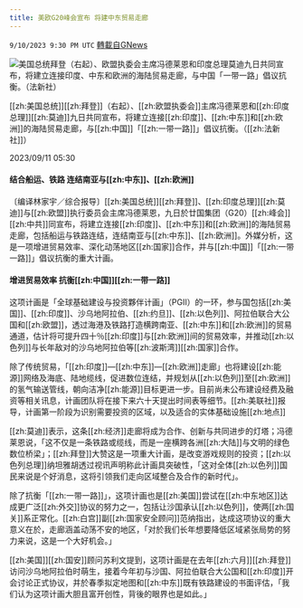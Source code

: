```yaml
---
title: 美欧G20峰会宣布 将建中东贸易走廊
---
```

`9/10/2023 9:30 PM UTC` [轉載自GNews](https://gnews.org/articles/1672482)

![美国总统拜登（右起）、欧盟执委会主席冯德莱恩和印度总理莫迪九日共同宣布，将建立连接印度、中东和欧洲的海陆贸易走廊，与中国「一带一路」倡议抗衡。（法新社）](https://img.ltn.com.tw/Upload/news/600/2023/09/11/150.jpg "美国总统拜登（右起）、欧盟执委会主席冯德莱恩和印度总理莫迪九日共同宣布，将建立连接印度、中东和欧洲的海陆贸易走廊，与中国「一带一路」倡议抗衡。（法新社）")

[[zh:美国总统]][[zh:拜登]]（右起）、[[zh:欧盟执委会]]主席冯德莱恩和[[zh:印度总理]][[zh:莫迪]]九日共同宣布，将建立连接[[zh:印度]]、[[zh:中东]]和[[zh:欧洲]]的海陆贸易走廊，与[[zh:中国]]「[[zh:一带一路]]」倡议抗衡。（[[zh:法新社]]）

2023/09/11 05:30

#### 结合船运、铁路 连结南亚与[[zh:中东]]、[[zh:欧洲]]

〔编译林家宇／综合报导〕[[zh:美国总统]][[zh:拜登]]、[[zh:印度总理]][[zh:莫迪]]与[[zh:欧盟]]执行委员会主席冯德莱恩，九日於廿国集团（G20）[[zh:峰会]][[zh:中共]]同宣布，将建立连接[[zh:印度]]、[[zh:中东]]和[[zh:欧洲]]的海陆贸易走廊，包括船运与铁路连结，连结南亚与[[zh:中东]]、[[zh:欧洲]]。外媒分析，这是一项增进贸易效率、深化动荡地区[[zh:国家]]合作，并与[[zh:中国]]「[[zh:一带一路]]」倡议抗衡的重大计画。

#### 增进贸易效率 抗衡[[zh:中国]][[zh:一带一路]]

这项计画是「全球基础建设与投资夥伴计画」（PGII）的一环，参与国包括[[zh:美国]]、[[zh:印度]]、沙乌地阿拉伯、[[zh:约旦]]、[[zh:以色列]]、阿拉伯联合大公国和[[zh:欧盟]]，透过海港及铁路打造横跨南亚、[[zh:中东]]和[[zh:欧洲]]的贸易通道，估计将可提升四十％[[zh:印度]]与[[zh:欧洲]]间的贸易效率，并推动[[zh:以色列]]与长年敌对的沙乌地阿拉伯等[[zh:波斯湾]][[zh:国家]]合作。

除了传统贸易，「[[zh:印度]]—[[zh:中东]]—[[zh:欧洲]]走廊」也将建设[[zh:能源]]网络及海底、陆地缆线，促进数位连结，并规划从[[zh:以色列]]至[[zh:欧洲]]的氢气输送管线，朝向洁净[[zh:能源]]目标更进一步。目前尚未公布建设经费及融资等相关讯息，计画团队将在接下来六十天提出时间表等细节。[[zh:美联社]]报导，计画第一阶段为识别需要投资的区域，以及适合的实体基础设施[[zh:地点]]

[[zh:莫迪]]表示，这条[[zh:经济]]走廊将成为合作、创新与共同进步的灯塔；冯德莱恩说，「这不仅是一条铁路或缆线，而是一座横跨各洲[[zh:大陆]]与文明的绿色数位桥梁」；[[zh:拜登]]大赞这是一项重大计画，是改变游戏规则的投资；[[zh:以色列总理]]纳坦雅胡透过视讯声明称此计画具突破性，「这对全体[[zh:以色列]]国民来说是个好消息，这将引领我们走向区域整合及合作的新时代」。

除了抗衡「[[zh:一带一路]]」，这项计画也是[[zh:美国]]尝试在[[zh:中东地区]]达成更广泛[[zh:外交]]协议的努力之一，包括让沙国承认[[zh:以色列]]，使两[[zh:国关]]系正常化。[[zh:白宫]]副[[zh:国家安全顾问]]范纳指出，达成这项协议的重大意义在於，走廊涵盖动荡不安的地区，「对於我们长年想要降低区域紧张局势的努力来说，这是一个大好机会。」

[[zh:美国]][[zh:国安]]顾问苏利文提到，这项计画是在去年[[zh:六月]][[zh:拜登]]访问沙乌地阿拉伯时萌生，接着今年初与沙国、阿拉伯联合大公国和[[zh:印度]]开会讨论正式协议，并於春季拟定地图和[[zh:中东]]既有铁路建设的书面评估，「我们认为这项计画大胆且富开创性，背後的眼界也是如此。」
